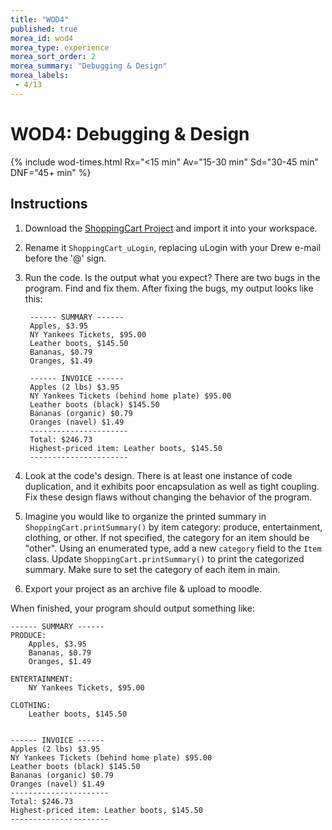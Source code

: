 ```yaml
---
title: "WOD4"
published: true
morea_id: wod4
morea_type: experience
morea_sort_order: 2
morea_summary: "Debugging & Design"
morea_labels:
 - 4/13
---
```


# WOD4: Debugging & Design

{% include wod-times.html Rx="<15 min" Av="15-30 min" Sd="30-45 min" DNF="45+ min" %}

## Instructions

1. Download the [ShoppingCart Project](ShoppingCart.zip) and import it into your workspace.
2. Rename it `ShoppingCart_uLogin`, replacing uLogin with your Drew e-mail before the '@' sign.
3. Run the code. Is the output what you expect? There are two bugs in the program. Find and fix them. After fixing the bugs, my output looks like this:

		------ SUMMARY ------
		Apples, $3.95
		NY Yankees Tickets, $95.00
		Leather boots, $145.50
		Bananas, $0.79
		Oranges, $1.49
		
		------ INVOICE ------
		Apples (2 lbs) $3.95
		NY Yankees Tickets (behind home plate) $95.00
		Leather boots (black) $145.50
		Bananas (organic) $0.79
		Oranges (navel) $1.49
		----------------------
		Total: $246.73
		Highest-priced item: Leather boots, $145.50
		----------------------

4. Look at the code's design. There is at least one instance of code duplication, and it exhibits poor encapsulation as well as tight coupling. Fix these design flaws without changing the behavior of the program.
5. Imagine you would like to organize the printed summary in `ShoppingCart.printSummary()` by item category: produce, entertainment, clothing, or other. If not specified, the category for an item should be "other". Using an enumerated type, add a new `category` field to the `Item` class. Update `ShoppingCart.printSummary()` to print the categorized summary. Make sure to set the category of each item in main.
6. Export your project as an archive file & upload to moodle.

When finished, your program should output something like:

	
	------ SUMMARY ------
	PRODUCE:
		Apples, $3.95
		Bananas, $0.79
		Oranges, $1.49
	
	ENTERTAINMENT:
		NY Yankees Tickets, $95.00
	
	CLOTHING:
		Leather boots, $145.50
	
	
	------ INVOICE ------
	Apples (2 lbs) $3.95
	NY Yankees Tickets (behind home plate) $95.00
	Leather boots (black) $145.50
	Bananas (organic) $0.79
	Oranges (navel) $1.49
	----------------------
	Total: $246.73
	Highest-priced item: Leather boots, $145.50
	----------------------
